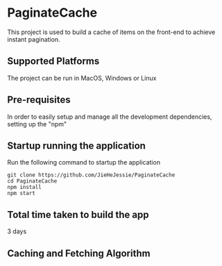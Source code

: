 # PaginateCache

This project is used to build a cache of items on the front-end to achieve instant pagination.

## Supported Platforms
The project can be run in MacOS, Windows or Linux 

## Pre-requisites
In order to easily setup and manage all the development dependencies, setting up the "npm"

## Startup running the application

Run the following command to startup the application
```
git clone https://github.com/JieHeJessie/PaginateCache
cd PaginateCache
npm install
npm start

```

## Total time taken to build the app
3 days

## Caching and Fetching Algorithm
